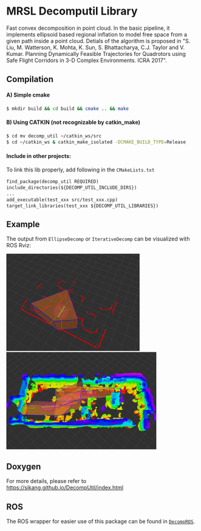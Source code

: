 MRSL Decomputil Library
======================
Fast convex decomposition in point cloud. In the basic pipeline, it implements ellipsoid based regional inflation to model free space from a given path inside a point cloud.
Detials of the algorithm is proposed in "S. Liu, M. Watterson, K. Mohta, K. Sun, S. Bhattacharya, C.J. Taylor and V. Kumar. Planning Dynamically Feasible Trajectories for Quadrotors using Safe Flight Corridors in 3-D Complex Environments. ICRA 2017".

## Compilation
#### A) Simple cmake
```sh
$ mkdir build && cd build && cmake .. && make
```

#### B) Using CATKIN (not recognizable by catkin\_make)
```sh
$ cd mv decomp_util ~/catkin_ws/src
$ cd ~/catkin_ws & catkin_make_isolated -DCMAKE_BUILD_TYPE=Release
```

#### Include in other projects:
To link this lib properly, add following in the `CMakeLists.txt`
```
find_package(decomp_util REQUIRED)
include_directories(${DECOMP_UTIL_INCLUDE_DIRS})
...
add_executable(test_xxx src/test_xxx.cpp)
target_link_libraries(test_xxx ${DECOMP_UTIL_LIBRARIES})

```

## Example
The output from `EllipseDecomp` or `IterativeDecomp` can be visualized with ROS Rviz:

<img src="./samples/sample1.png" height="256"> <img src="./samples/sample2.png" height="256">


## Doxygen
For more details, please refer to https://sikang.github.io/DecompUtil/index.html

## ROS
The ROS wrapper for easier use of this package can be found in [`DecompROS`](https://github.com/sikang/DecompROS.git).

